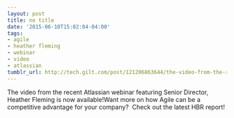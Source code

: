 ```yaml
---
layout: post
title: no title
date: '2015-06-10T15:02:04-04:00'
tags:
- agile
- heather fleming
- webinar
- video
- atlassian
tumblr_url: http://tech.gilt.com/post/121206863644/the-video-from-the-recent-atlassian-webinar
---
```

The video from the recent Atlassian webinar featuring Senior Director, Heather Fleming is now available!Want more on how Agile can be a competitive advantage for your company?  Check out the latest HBR report!
